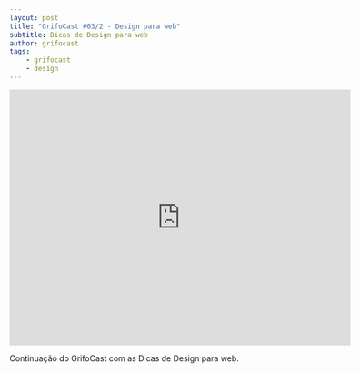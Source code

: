 ```yaml
---
layout: post
title: "GrifoCast #03/2 - Design para web"
subtitle: Dicas de Design para web
author: grifocast
tags:
    - grifocast
    - design
---
```


<iframe id="vvq-354-vimeo-1" src="http://player.vimeo.com/video/18388666?title=1&amp;byline=1&amp;portrait=0&amp;fullscreen=1" width="600" height="450" frameborder="0">&lt;a href="http://www.vimeo.com/18388666"&gt;http://www.vimeo.com/18388666&lt;/a&gt;</iframe>

Continuação do GrifoCast com as Dicas de Design para web.
